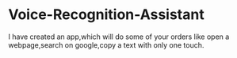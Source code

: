 # Voice-Recognition-Assistant
I have created an app,which will do some of your orders like open a webpage,search on google,copy a text with only one touch. 
